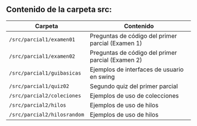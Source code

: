 ## Contenido de la carpeta src:

| Carpeta                     | Contenido                                              |
|-----------------------------|--------------------------------------------------------|
| `/src/parcial1/examen01`    | Preguntas de código del primer parcial (Examen 1)      |
| `/src/parcial1/examen02`    | Preguntas de código del primer parcial (Examen 2)      |
| `/src/parcial1/guibasicas`  | Ejemplos de interfaces de usuario en swing             |
| `/src/parcial1/quiz02`      | Segundo quiz del primer parcial                        |
| `/src/parcial2/coleciones`  | Ejemplos de uso de colecciones                         |
| `/src/parcial2/hilos`       | Ejemplos de uso de hilos                               |
| `/src/parcial2/hilosrandom` | Ejemplos de uso de hilos                               |